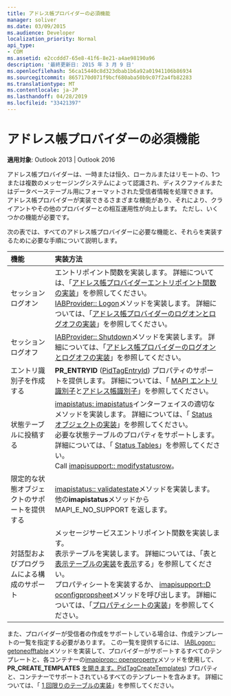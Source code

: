 ```yaml
---
title: アドレス帳プロバイダーの必須機能
manager: soliver
ms.date: 03/09/2015
ms.audience: Developer
localization_priority: Normal
api_type:
- COM
ms.assetid: e2ccddd7-65e8-41f6-8e21-a4ae98190a96
description: '最終更新日: 2015 年 3 月 9 日'
ms.openlocfilehash: 56ca15440c8d323dbab1b6a92a01941106b86934
ms.sourcegitcommit: 8657170d071f9bcf680aba50b9c07f2a4fb82283
ms.translationtype: MT
ms.contentlocale: ja-JP
ms.lasthandoff: 04/28/2019
ms.locfileid: "33421397"
---
```

# <a name="required-features-for-address-book-providers"></a>アドレス帳プロバイダーの必須機能

  
  
**適用対象**: Outlook 2013 | Outlook 2016 
  
アドレス帳プロバイダーは、一時または恒久、ローカルまたはリモートの、1つまたは複数のメッセージングシステムによって認識され、ディスクファイルまたはデータベーステーブル用にフォーマットされた受信者情報を処理できます。 アドレス帳プロバイダーが実装できるさまざまな機能があり、それにより、クライアントやその他のプロバイダーとの相互運用性が向上します。 ただし、いくつかの機能が必要です。
  
次の表では、すべてのアドレス帳プロバイダーに必要な機能と、それらを実装するために必要な手順について説明します。
  
|**機能**|**実装方法**|
|:-----|:-----|
|セッションログオン  <br/> | エントリポイント関数を実装します。 詳細については、「[アドレス帳プロバイダーエントリポイント関数の実装](implementing-an-address-book-provider-entry-point-function.md)」を参照してください。  <br/>  [IABProvider:: Logon](iabprovider-logon.md)メソッドを実装します。 詳細については、「[アドレス帳プロバイダーのログオンとログオフの実装](implementing-address-book-provider-logon-and-logoff.md)」を参照してください。  <br/> |
|セッションログオフ  <br/> |[IABProvider:: Shutdown](iabprovider-shutdown.md)メソッドを実装します。 詳細については、「[アドレス帳プロバイダーのログオンとログオフの実装](implementing-address-book-provider-logon-and-logoff.md)」を参照してください。  <br/> |
|エントリ識別子を作成する  <br/> |**PR_ENTRYID** ([PidTagEntryId](pidtagentryid-canonical-property.md)) プロパティのサポートを提供します。 詳細については、「 [MAPI エントリ識別子](mapi-entry-identifiers.md)と[アドレス帳識別子](address-book-identifiers.md)」を参照してください。  <br/> |
|状態テーブルに投稿する  <br/> | [imapistatus: imapistatus](imapistatusimapiprop.md)インターフェイスの適切なメソッドを実装します。 詳細については、「 [Status オブジェクトの実装](status-object-implementation.md)」を参照してください。  <br/>  必要な状態テーブルのプロパティをサポートします。 詳細については、「 [Status Tables](status-tables.md)」を参照してください。  <br/>  Call [imapisupport:: modifystatusrow](imapisupport-modifystatusrow.md)。  <br/> |
|限定的な状態オブジェクトのサポートを提供する  <br/> | [imapistatus:: validatestate](imapistatus-validatestate.md)メソッドを実装します。  <br/>  他の**imapistatus**メソッドから MAPI_E_NO_SUPPORT を返します。  <br/> |
|対話型およびプログラムによる構成のサポート  <br/> | メッセージサービスエントリポイント関数を実装します。  <br/>  表示テーブルを実装します。 詳細については、「表と[表示テーブルの実装](display-table-implementation.md)を[表示](display-tables.md)する」を参照してください。  <br/>  プロパティシートを実装するか、 [imapisupport::D oconfigpropsheet](imapisupport-doconfigpropsheet.md)メソッドを呼び出します。 詳細については、「[プロパティシートの実装](property-sheet-implementation.md)」を参照してください。  <br/> |
   
また、プロバイダーが受信者の作成をサポートしている場合は、作成テンプレートの一覧を指定する必要があります。 この一覧を提供するには、 [IABLogon:: getoneofftable](iablogon-getoneofftable.md)メソッドを実装して、プロバイダーがサポートするすべてのテンプレートと、各コンテナーの[imapiprop:: openproperty](imapiprop-openproperty.md)メソッドを使用して、 **PR_CREATE_TEMPLATES** [を開きます。PidTagCreateTemplates](pidtagcreatetemplates-canonical-property.md)) プロパティと、コンテナーでサポートされているすべてのテンプレートを含みます。 詳細については、「 [1 回限りのテーブルの実装](implementing-one-off-tables.md)」を参照してください。
  


